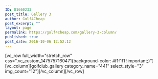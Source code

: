 ```yaml
---
ID: 81660233
post_title: Gallery 3
author: Golf4Cheap
post_excerpt: ""
layout: page
permalink: https://golf4cheap.com/gallery-3-column/
published: true
post_date: 2016-10-06 12:52:12
---
```

[vc_row full_width="stretch_row" css=".vc_custom_1475757160471{background-color: #f1f1f1 !important;}"][vc_column][golfclub_gallery category_name="441" select_style="3" img_count="12"][/vc_column][/vc_row]